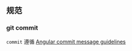 ## 规范
### git commit
`commit` 遵循 [Angular commit message guidelines](https://github.com/angular/angular/blob/master/CONTRIBUTING.md#-commit-message-guidelines)
